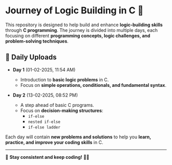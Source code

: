 # **Journey of Logic Building in C** 🚀  

This repository is designed to help build and enhance **logic-building skills** through **C programming**. The journey is divided into multiple days, each focusing on different **programming concepts, logic challenges, and problem-solving techniques**.  

## **📆 Daily Uploads**  

- **Day 1** (01-02-2025, 11:54 AM)  
  - Introduction to **basic logic problems** in C.  
  - Focus on **simple operations, conditionals, and fundamental syntax**.  

- **Day 2** (13-02-2025, 08:52 PM)  
  - A step ahead of basic C programs.  
  - Focus on **decision-making structures**:  
    - `if-else`  
    - `nested if-else`  
    - `if-else ladder`  

Each day will contain **new problems and solutions** to help you **learn, practice, and improve your coding skills** in C.  

---

📌 **Stay consistent and keep coding!** 🚀🔥  
